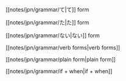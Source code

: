 [[notes/jpn/grammar/て|て]] form

[[notes/jpn/grammar/た|た]] form

[[notes/jpn/grammar/ない|ない]] form

[[notes/jpn/grammar/verb forms|verb forms]]

[[notes/jpn/grammar/plain form|plain form]]

[[notes/jpn/grammar/if + when|if + when]]
